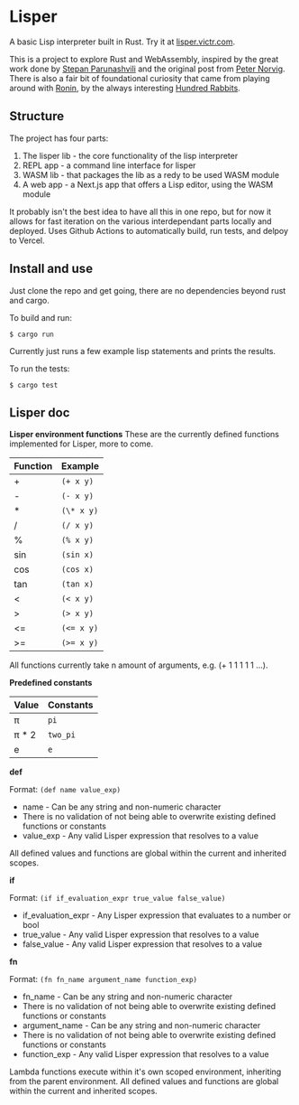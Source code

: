# Lisper
A basic Lisp interpreter built in Rust. Try it at [lisper.victr.com](https://lisper.victr.com).

This is a project to explore Rust and WebAssembly, inspired by the great work done by [Stepan Parunashvili](https://stopa.io/post/222) and the original post from [Peter Norvig](http://norvig.com/lispy.html). There is also a fair bit of foundational curiosity that came from playing around with [Ronin](https://github.com/hundredrabbits/Ronin), by the always interesting [Hundred Rabbits](https://100r.co/).

## Structure

The project has four parts:

1. The lisper lib - the core functionality of the lisp interpreter
2. REPL app - a command line interface for lisper
3. WASM lib - that packages the lib as a redy to be used WASM module
4. A web app - a Next.js app that offers a Lisp editor, using the WASM module

It probably isn't the best idea to have all this in one repo, but for now it allows for fast iteration on the various interdependant parts locally and deployed. Uses Github Actions to automatically build, run tests, and delpoy to Vercel.


## Install and use

Just clone the repo and get going, there are no dependencies beyond rust and cargo.

To build and run:
```
$ cargo run
```

Currently just runs a few example lisp statements and prints the results.

To run the tests:
```
$ cargo test
```

## Lisper doc

**Lisper environment functions**
These are the currently defined functions implemented for Lisper, more to come.

| Function | Example |
| -------- | ------- |
| +        | `(+ x y)` |
| -        | `(- x y)` |
| \*       | `(\* x y)`|
| /        | `(/ x y)` |
| %        | `(% x y)` |
| sin      | `(sin x)` |
| cos      | `(cos x)` |
| tan      | `(tan x)` |
| <        | `(< x y)` |
| >        | `(> x y)` |
| <=       | `(<= x y)`|
| >=       | `(>= x y)`|

All functions currently take n amount of arguments, e.g. (+ 1 1 1 1 1 ...).

**Predefined constants**

| Value | Constants |
| ----- | --------- |
| π     | `pi`        |
| π * 2 | `two_pi`    |
| e     | `e`         |

**def**

Format: `(def name value_exp)`

* name - Can be any string and non-numeric character
 * There is no validation of not being able to overwrite existing defined functions or constants
* value_exp - Any valid Lisper expression that resolves to a value

All defined values and functions are global within the current and inherited scopes.

**if**

Format: `(if if_evaluation_expr true_value false_value)`

* if_evaluation_expr - Any Lisper expression that evaluates to a number or bool
* true_value - Any valid Lisper expression that resolves to a value
* false_value - Any valid Lisper expression that resolves to a value

**fn**

Format: `(fn fn_name argument_name function_exp)`

* fn_name - Can be any string and non-numeric character
 * There is no validation of not being able to overwrite existing defined functions or constants
* argument_name - Can be any string and non-numeric character
 * There is no validation of not being able to overwrite existing defined functions or constants
* function_exp - Any valid Lisper expression that resolves to a value

Lambda functions execute within it's own scoped environment, inheriting from the parent environment.
All defined values and functions are global within the current and inherited scopes.
